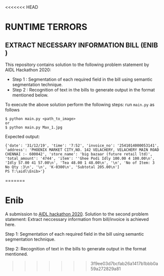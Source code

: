 <<<<<<< HEAD
# RUNTIME TERRORS
## EXTRACT NECESSARY INFORMATION BILL (ENIB )
This repository contains solution to the following problem statement by AIDL Hackathon 2020:
- Step 1 : Segmentation of each required field in the bill using semantic segmentation technique.
- Step 2 : Recognition of text in the bills to generate output in the format mentioned below.

To execute the above solution perform the following steps:
run `main.py` as follows
```
$ python main.py <path_to_image>
or
$ python main.py Max_1.jpg
```

Expected output:
```
{'date': '31/12/19', 'time': '7:52', 'invoice_no': '2541014000053141', 'address': 'PHOENIX MARKET CITY,NO. 142 VELACHERY, VELACHERY MAIN ROAD CHENNAI :- 600042', 'store_name': 'big bazaar (future retail ltd)', 'total_amount': '4744', 'item': ''Ghee Podi Idly 100.00 4 100.00\n', 'Idly 57.00 41 57.00\n', 'Tea 48.00 1 48.00\n', '\n', 'No of Item: 3 No Qty :3\n', '\n', 'K-0300\n', 'Subtotal 205.00\n']
PS T:\aidl\Enib>'}
```
=======
# Enib
A submission to [AIDL hackathon 2020](https://hackathon.unifynd.com/). Solution to the second problem statement: Extract neccessary information from bill/invoice is achieved here. 

Step 1: Segmentation of each required field in the bill using semantic segmentation technique.

Step 2: Recognition of text in the bills to generate output in the format mentioned.
>>>>>>> 3f9ee03d7bcfab26a1417b1bbb0a59a272829a81
